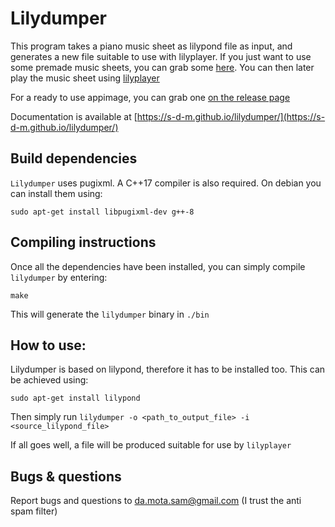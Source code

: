 Lilydumper
==========

This program takes a piano music sheet as lilypond file as input, and generates a new file suitable to use with lilyplayer.
If you just want to use some premade music sheets, you can grab some [here](https://github.com/s-d-m/precompiled_music_sheets_for_lilyplayer).
You can then later play the music sheet using [lilyplayer](https://github.com/s-d-m/lilyplayer)

For a ready to use appimage, you can grab one [on the release page](https://github.com/s-d-m/lilydumper/releases)

Documentation is available at [https://s-d-m.github.io/lilydumper/](https://s-d-m.github.io/lilydumper/)

Build dependencies
----------------

`Lilydumper` uses pugixml. A C++17 compiler is also required. On debian you can install them using:

	sudo apt-get install libpugixml-dev g++-8


Compiling instructions
-------------------

Once all the dependencies have been installed, you can simply compile `lilydumper` by entering:

	make

This will generate the `lilydumper` binary in `./bin`


How to use:
------------

Lilydumper is based on lilypond, therefore it has to be installed too. This can be achieved using:

	sudo apt-get install lilypond

Then simply run `lilydumper -o <path_to_output_file> -i <source_lilypond_file>`

If all goes well, a file will be produced suitable for use by `lilyplayer`


Bugs & questions
--------------

Report bugs and questions to da.mota.sam@gmail.com (I trust the anti spam filter)
